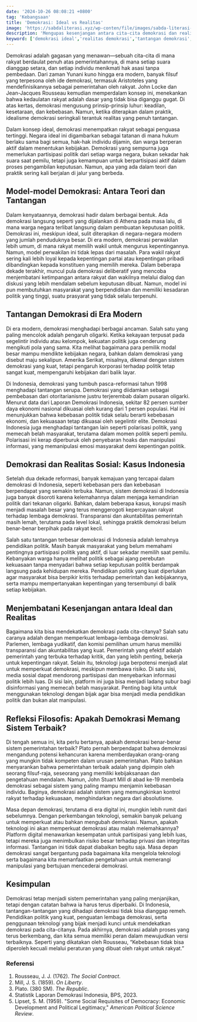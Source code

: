 ```yaml
---
date: '2024-10-26 08:08:21 +0800'
tag: 'Kebangsaan'
title: 'Demokrasi: Ideal vs Realitas'
image: 'https://sabdaliterasi.xyz/wp-conten/file/images/sabda-literasi-demokrasi-ideal-vs-realitas.jpg'
description: 'Mengupas kesenjangan antara cita-cita demokrasi dan realitasnya saat ini, serta tantangan dan solusi untuk mencapai demokrasi yang lebih adil dan efektif.'
keyword: ['demokrasi ideal','realitas demokrasi','tantangan demokrasi','oligarki','polarisasi politik','pendidikan politik','demokrasi indonesia','sistem pemerintahan','peran media','era digital']
---
```

<p>Demokrasi adalah gagasan yang menawan—sebuah cita-cita di mana rakyat berdaulat penuh atas pemerintahannya, di mana setiap suara dianggap setara, dan setiap individu menikmati hak asasi tanpa pembedaan. Dari zaman Yunani kuno hingga era modern, banyak filsuf yang terpesona oleh ide demokrasi, termasuk Aristoteles yang mendefinisikannya sebagai pemerintahan oleh rakyat. John Locke dan Jean-Jacques Rousseau kemudian memperdalam konsep ini, menekankan bahwa kedaulatan rakyat adalah dasar yang tidak bisa diganggu gugat. Di atas kertas, demokrasi mengusung prinsip-prinsip luhur: keadilan, kesetaraan, dan kebebasan. Namun, ketika diterapkan dalam praktik, idealisme demokrasi seringkali terantuk realitas yang penuh tantangan.</p><p>Dalam konsep ideal, demokrasi menempatkan rakyat sebagai penguasa tertinggi. Negara ideal ini digambarkan sebagai tatanan di mana hukum berlaku sama bagi semua, hak-hak individu dijamin, dan warga berperan aktif dalam menentukan kebijakan. Demokrasi yang sempurna juga memerlukan partisipasi politik dari setiap warga negara, bukan sekadar hak suara saat pemilu, tetapi juga kemampuan untuk berpartisipasi aktif dalam proses pengambilan keputusan. Namun, apa yang ada dalam teori dan praktik sering kali berjalan di jalur yang berbeda.</p><h2><strong>Model-model Demokrasi: Antara Teori dan Tantangan</strong></h2><p>Dalam kenyataannya, demokrasi hadir dalam berbagai bentuk. Ada demokrasi langsung seperti yang dijalankan di Athena pada masa lalu, di mana warga negara terlibat langsung dalam pembuatan keputusan politik. Demokrasi ini, meskipun ideal, sulit diterapkan di negara-negara modern yang jumlah penduduknya besar. Di era modern, demokrasi perwakilan lebih umum, di mana rakyat memilih wakil untuk mengurus kepentingannya. Namun, model perwakilan ini tidak lepas dari masalah. Para wakil rakyat sering kali lebih loyal kepada kepentingan partai atau kepentingan pribadi dibandingkan kepada konstituen yang memilih mereka. Dalam beberapa dekade terakhir, muncul pula demokrasi deliberatif yang mencoba menjembatani ketimpangan antara rakyat dan wakilnya melalui dialog dan diskusi yang lebih mendalam sebelum keputusan dibuat. Namun, model ini pun membutuhkan masyarakat yang berpendidikan dan memiliki kesadaran politik yang tinggi, suatu prasyarat yang tidak selalu terpenuhi.</p><h2><strong>Tantangan Demokrasi di Era Modern</strong></h2><p>Di era modern, demokrasi menghadapi berbagai ancaman. Salah satu yang paling mencolok adalah pengaruh oligarki. Ketika kekayaan terpusat pada segelintir individu atau kelompok, kekuatan politik juga cenderung mengikuti pola yang sama. Kita melihat bagaimana para pemilik modal besar mampu mendikte kebijakan negara, bahkan dalam demokrasi yang disebut maju sekalipun. Amerika Serikat, misalnya, dikenal dengan sistem demokrasi yang kuat, tetapi pengaruh korporasi terhadap politik tetap sangat kuat, mempengaruhi kebijakan dari balik layar.</p><p>Di Indonesia, demokrasi yang tumbuh pasca-reformasi tahun 1998 menghadapi tantangan serupa. Demokrasi yang diidamkan sebagai pembebasan dari otoritarianisme justru terjerembab dalam pusaran oligarki. Menurut data dari Laporan Demokrasi Indonesia, sekitar 82 persen sumber daya ekonomi nasional dikuasai oleh kurang dari 1 persen populasi. Hal ini menunjukkan bahwa kebebasan politik tidak selalu berarti kebebasan ekonomi, dan kekuasaan tetap dikuasai oleh segelintir elite. Demokrasi Indonesia juga menghadapi tantangan lain seperti polarisasi politik, yang memecah belah masyarakat, terutama dalam momen politik seperti pemilu. Polarisasi ini kerap diperburuk oleh penyebaran hoaks dan manipulasi informasi, yang memanipulasi emosi masyarakat demi kepentingan politik.</p><h2><strong>Demokrasi dan Realitas Sosial: Kasus Indonesia</strong></h2><p>Setelah dua dekade reformasi, banyak kemajuan yang tercapai dalam demokrasi di Indonesia, seperti kebebasan pers dan kebebasan berpendapat yang semakin terbuka. Namun, sistem demokrasi di Indonesia juga banyak disoroti karena kelemahannya dalam menjaga kemandirian politik dari tekanan oligarki. Bahkan, dalam beberapa kasus, korupsi masih menjadi masalah besar yang terus menggerogoti kepercayaan rakyat terhadap lembaga demokrasi. Transparansi dan akuntabilitas pemerintah masih lemah, terutama pada level lokal, sehingga praktik demokrasi belum benar-benar berpihak pada rakyat kecil.</p><p>Salah satu tantangan terbesar demokrasi di Indonesia adalah lemahnya pendidikan politik. Masih banyak masyarakat yang belum memahami pentingnya partisipasi politik yang aktif, di luar sekadar memilih saat pemilu. Kebanyakan warga hanya melihat politik sebagai ajang perebutan kekuasaan tanpa menyadari bahwa setiap keputusan politik berdampak langsung pada kehidupan mereka. Pendidikan politik yang kuat diperlukan agar masyarakat bisa berpikir kritis terhadap pemerintah dan kebijakannya, serta mampu mempertanyakan kepentingan yang tersembunyi di balik setiap kebijakan.</p><h2><strong>Menjembatani Kesenjangan antara Ideal dan Realitas</strong></h2><p>Bagaimana kita bisa mendekatkan demokrasi pada cita-citanya? Salah satu caranya adalah dengan memperkuat lembaga-lembaga demokrasi. Parlemen, lembaga yudikatif, dan komisi pemilihan umum harus memiliki transparansi dan akuntabilitas yang kuat. Pemerintah yang efektif adalah pemerintah yang terbuka terhadap kritik, dan yang lebih penting, bekerja untuk kepentingan rakyat. Selain itu, teknologi juga berpotensi menjadi alat untuk memperkuat demokrasi, meskipun membawa risiko. Di satu sisi, media sosial dapat mendorong partisipasi dan menyebarkan informasi politik lebih luas. Di sisi lain, platform ini juga bisa menjadi ladang subur bagi disinformasi yang memecah belah masyarakat. Penting bagi kita untuk menggunakan teknologi dengan bijak agar bisa menjadi media pendidikan politik dan bukan alat manipulasi.</p><h2><strong>Refleksi Filosofis: Apakah Demokrasi Memang Sistem Terbaik?</strong></h2><p>Di tengah semua ini, kita perlu bertanya, apakah demokrasi benar-benar sistem pemerintahan terbaik? Plato pernah berpendapat bahwa demokrasi mengandung potensi kehancuran karena memberdayakan orang-orang yang mungkin tidak kompeten dalam urusan pemerintahan. Plato bahkan menyarankan bahwa pemerintahan terbaik adalah yang dipimpin oleh seorang filsuf-raja, seseorang yang memiliki kebijaksanaan dan pengetahuan mendalam. Namun, John Stuart Mill di abad ke-19 membela demokrasi sebagai sistem yang paling mampu menjamin kebebasan individu. Baginya, demokrasi adalah sistem yang memungkinkan kontrol rakyat terhadap kekuasaan, menghindarkan negara dari absolutisme.</p><p>Masa depan demokrasi, terutama di era digital ini, mungkin lebih rumit dari sebelumnya. Dengan perkembangan teknologi, semakin banyak peluang untuk memperkuat atau bahkan mengubah demokrasi. Namun, apakah teknologi ini akan memperkuat demokrasi atau malah melemahkannya? Platform digital menawarkan kesempatan untuk partisipasi yang lebih luas, tetapi mereka juga menimbulkan risiko besar terhadap privasi dan integritas informasi. Tantangan ini tidak dapat diabaikan begitu saja. Masa depan demokrasi sangat bergantung pada bagaimana kita mengelola teknologi serta bagaimana kita memanfaatkan pengetahuan untuk memerangi manipulasi yang bertujuan mencederai demokrasi.</p><h2><strong>Kesimpulan</strong></h2><p>Demokrasi tetap menjadi sistem pemerintahan yang paling menjanjikan, tetapi dengan catatan bahwa ia harus terus diperbaiki. Di Indonesia, tantangan-tantangan yang dihadapi demokrasi tidak bisa dianggap remeh. Pendidikan politik yang kuat, penguatan lembaga demokrasi, serta penggunaan teknologi yang bijak menjadi kunci untuk mendekatkan demokrasi pada cita-citanya. Pada akhirnya, demokrasi adalah proses yang terus berkembang, dan kita semua memiliki peran dalam mewujudkan versi terbaiknya. Seperti yang dikatakan oleh Rousseau, “Kebebasan tidak bisa diperoleh kecuali melalui peraturan yang dibuat oleh rakyat untuk rakyat.”</p><h3><strong>Referensi</strong></h3><ol><li>Rousseau, J. J. (1762). <em>The Social Contract</em>.</li><li>Mill, J. S. (1859). <em>On Liberty</em>.</li><li>Plato. (380 SM). <em>The Republic</em>.</li><li>Statistik Laporan Demokrasi Indonesia, BPS, 2023.</li><li>Lipset, S. M. (1959). "Some Social Requisites of Democracy: Economic Development and Political Legitimacy," <em>American Political Science Review</em>.</li></ol>